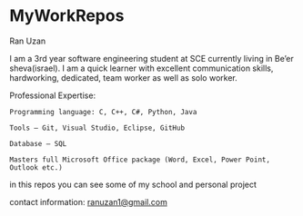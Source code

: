 # MyWorkRepos

Ran Uzan

I am a 3rd year software engineering student at SCE currently living in Be’er sheva(israel).
I am a quick learner with excellent communication skills, hardworking, dedicated, team worker as well as solo worker.

Professional Expertise:

    Programming language: C, C++, C#, Python, Java
  
    Tools – Git, Visual Studio, Eclipse, GitHub
  
    Database – SQL
  
    Masters full Microsoft Office package (Word, Excel, Power Point, Outlook etc.) 
  


in this repos you can see some of my school and personal project


contact information:
ranuzan1@gmail.com
